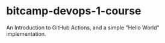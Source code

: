 # bitcamp-devops-1-course
An Introduction to GitHub Actions, and a simple "Hello World" implementation.
